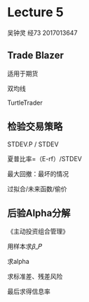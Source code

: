 # Lecture 5

吴钟灵 经73 2017013647

## Trade Blazer 

适用于期货

双均线

TurtleTrader

## 检验交易策略

STDEV.P / STDEV

夏普比率=（E-rf）/STDEV

最大回撤：最坏的情况

过拟合/未来函数/偷价

## 后验Alpha分解

《主动投资组合管理》

用样本求𝛽_𝑃

求alpha

求标准差、残差风险

最后求得信息率





